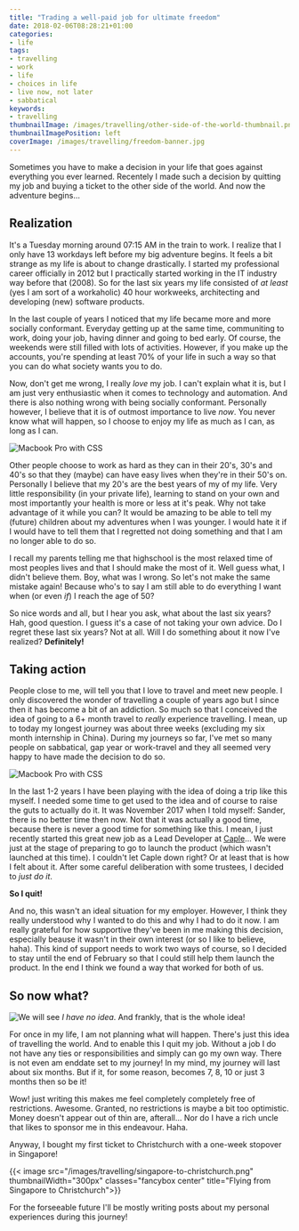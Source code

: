 ```yaml
---
title: "Trading a well-paid job for ultimate freedom"
date: 2018-02-06T08:28:21+01:00
categories:
- life
tags:
- travelling
- work
- life
- choices in life
- live now, not later
- sabbatical
keywords:
- travelling
thumbnailImage: /images/travelling/other-side-of-the-world-thumbnail.png
thumbnailImagePosition: left
coverImage: /images/travelling/freedom-banner.jpg
---
```


Sometimes you have to make a decision in your life that goes against everything you ever learned. Recentely I made such a decision by quitting my job and buying a ticket to the other side of the world. 
And now the adventure begins...

<!--more-->

## Realization

It's a Tuesday morning around 07:15 AM in the train to work. I realize that I only have 13 workdays left before my big adventure begins. It feels a bit strange as my life is about to change drastically. I started my professional career officially in 2012 but I practically started working in the IT industry way before that (2008). So for the last six years my life consisted of _at least_ (yes I am sort of a workaholic) 40 hour workweeks, architecting and developing (new) software products. 

In the last couple of years I noticed that my life became more and more socially conformant. Everyday getting up at the same time, communiting to work, doing your job, having dinner and going to bed early. Of course, the weekends were still filled with lots of activities. However, if you make up the accounts, you're spending at least 70% of your life in such a way so that you can do what society wants you to do.

Now, don't get me wrong, I really *love* my job. I can't explain what it is, but I am just very enthusiastic when it comes to technology and automation. And there is also nothing wrong with being socially conformant. Personally however, I believe that it is of outmost importance to live *now*. You never know what will happen, so I choose to enjoy my life as much as I can, as long as I can. 

![Macbook Pro with CSS](/images/technology/macbook-css.jpg#floatright)

Other people choose to work as hard as they can in their 20's, 30's and 40's so that they (maybe) can have easy lives when they're in their 50's on. Personally I believe that my 20's are the best years of my of my life. Very little responsibility (in your private life), learning to stand on your own and most importantly your health is more or less at it's peak. Why not take advantage of it while you can? It would be amazing to be able to tell my (future) children about my adventures when I was younger. I would hate it if I would have to tell them that I regretted not doing something and that I am no longer able to do so. 

I recall my parents telling me that highschool is the most relaxed time of most peoples lives and that I should make the most of it. Well guess what, I didn't believe them. Boy, what was I wrong. So let's not make the same mistake again! Because who's to say I am still able to do everything I want when (or even _if_) I reach the age of 50?

So nice words and all, but I hear you ask, what about the last six years? Hah, good question. I guess it's a case of not taking your own advice. Do I regret these last six years? Not at all. Will I do something about it now I've realized? **Definitely!**

## Taking action
People close to me, will tell you that I love to travel and meet new people. I only discovered the wonder of travelling a couple of years ago but I since then it has become a bit of an addiction. So much so that I conceived the idea of going to a 6+ month travel to _really_ experience travelling. I mean, up to today my longest journey was about three weeks (excluding my six month internship in China). During my journeys so far, I've met so many people on sabbatical, gap year or work-travel and they all seemed very happy to have made the decision to do so.

![Macbook Pro with CSS](/images/others/justdoit.png#floatleft)

In the last 1-2 years I have been playing with the idea of doing a trip like this myself. I needed some time to get used to the idea and of course to raise the guts to actually do it. It was November 2017 when I told myself: Sander, there is no better time then now. Not that it was actually a good time, because there is never a good time for something like this. I mean, I just recently started this great new job as a Lead Developer at [Caple](https://caple.eu)... We were just at the stage of preparing to go to launch the product (which wasn't launched at this time). I couldn't let Caple down right? Or at least that is how I felt about it. After some careful deliberation with some trustees, I decided to *just do it*. 

**So I quit!**

And no, this wasn't an ideal situation for my employer. However, I think they really understood why I wanted to do this and why I had to do it now. I am really grateful for how supportive they've been in me making this decision, especially beause it wasn't in their own interest (or so I like to believe, haha). This kind of support needs to work two ways of course, so I decided to stay until the end of February so that I could still help them launch the product. In the end I think we found a way that worked for both of us.

## So now what?
![We will see](/images/others/questionmark.jpg#floatright)
_I have no idea_. And frankly, that is the whole idea! 

For once in my life, I am not planning what will happen. There's just this idea of travelling the world. And to enable this I quit my job. Without a job I do not have any ties or responsibilities and simply can go my own way. There is not even am enddate set to my journey! In my mind, my journey will last about six months. But if it, for some reason, becomes 7, 8, 10 or just 3 months then so be it! 

Wow! just writing this makes me feel completely completely free of restrictions. Awesome. Granted, no restrictions is maybe a bit too optimistic. Money doesn't appear out of thin are, afterall... Nor do I have a rich uncle that likes to sponsor me in this endeavour. Haha. 

Anyway, I bought my first ticket to Christchurch with a one-week stopover in Singapore! 
<p/>

{{< image src="/images/travelling/singapore-to-christchurch.png" thumbnailWidth="300px" classes="fancybox center" title="Flying from Singapore to Christchurch">}}


For the forseeable future I'll be mostly writing posts about my personal experiences during this journey!